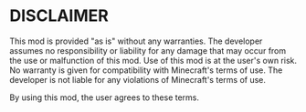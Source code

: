 # DISCLAIMER

This mod is provided "as is" without any warranties. The developer assumes no responsibility or liability for any damage that may occur from the use or malfunction of this mod. Use of this mod is at the user's own risk. No warranty is given for compatibility with Minecraft's terms of use. The developer is not liable for any violations of Minecraft's terms of use.

By using this mod, the user agrees to these terms.
